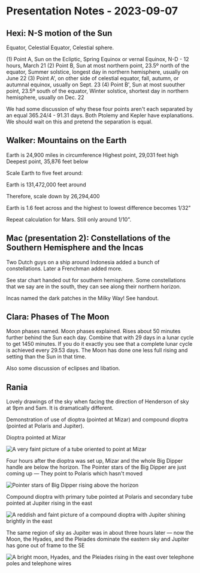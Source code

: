 Presentation Notes - 2023-09-07
===============================

Hexi: N-S motion of the Sun
---------------------------

Equator, Celestial Equator, Celestial sphere.

(1) Point A, Sun on the Ecliptic, Spring Equinox or vernal Equinox, N-D - 12 hours, March 21
(2) Point B, Sun at most northern point, 23.5º north of the equator, Summer solstice, longest day in northern hemisphere, usually on June 22
(3) Point A', on other side of celestial equator, fall, autumn, or autumnal equinox, usually on Sept. 23
(4) Point B', Sun at most suouther point, 23.5º south of the equator, Winter solstice, shortest day in northern hemisphere, usually on Dec. 22

We had some discussion of why these four points aren't each separated by an equal 365.24/4 - 91.31 days. Both
Ptolemy and Kepler have explanations. We should wait on this and pretend the separation is equal.

Walker: Mountains on the Earth
------------------------------

Earth is 24,900 miles in circumference
Highest point, 29,031 feet high
Deepest point, 35,876 feet below

Scale Earth to five feet around:

Earth is 131,472,000 feet around

Therefore, scale down by 26,294,400

Earth is 1.6 feet across and the highest to lowest difference becomes 1/32"

Repeat calculation for Mars. Still only around 1/10".

Mac (presentation 2): Constellations of the Southern Hemisphere and the Incas
-----------------------------------------------------------------------------

Two Dutch guys on a ship around Indonesia added a bunch of constellations.
Later a Frenchman added more.

See star chart handed out for southern hemisphere. Some constellations that we say are in the south, they can see along their northern horizon.

Incas named the dark patches in the Milky Way! See handout.

Clara: Phases of The Moon
-------------------------

Moon phases named. Moon phases explained. Rises about 50 minutes further behind the Sun each day. Combine that with 29 days in a lunar cycle to get 1450 minutes. If you do it exactly you see that a complete lunar cycle is achieved every 29.53 days. The Moon has done one less full rising and setting than the Sun in that time.

Also some discussion of eclipses and libation.

Rania
-----

Lovely drawings of the sky when facing the direction of Henderson of sky at 9pm and 5am. It is dramatically different.

Demonstration of use of dioptra (pointed at Mizar) and compound dioptra (pointed at Polaris and Jupiter).

Dioptra pointed at Mizar

![A very faint picture of a tube oriented to point at Mizar](./Dioptra00.jpeg)

Four hours after the dioptra was set up, Mizar and the whole Big Dipper handle are below the horizon. The Pointer stars of the Big Dipper are just coming up &mdash; They point to Polaris which hasn't moved

![Pointer stars of Big Dipper rising above the horizon](./Dioptra01.jpeg)

Compound dioptra with primary tube pointed at Polaris and secondary tube pointed at Jupiter rising in the east

![A reddish and faint picture of a compound dioptra with Jupiter shining brightly in the east](./Dioptra10.jpeg)

The same region of sky as Jupiter was in about three hours later &mdash; now the Moon, the Hyades, and the Pleiades dominate the eastern sky and Jupiter has gone out of frame to the SE

![A bright moon, Hyades, and the Pleiades rising in the east over telephone poles and telephone wires](./Dioptra11.jpeg)


